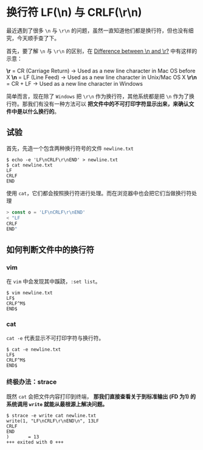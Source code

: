 # 换行符 LF(\n) 与 CRLF(\r\n)

最近遇到了很多 `\n` 与 `\r\n` 的问题，虽然一直知道他们都是换行符，但也没有细究，今天顺手查了下。

首先，要了解 `\n` 与 `\r\n` 的区别，在 [Difference between \n and \r?](https://stackoverflow.com/questions/15433188/r-n-r-and-n-what-is-the-difference-between-them) 中有这样的示意：

**\r** = CR (Carriage Return) → Used as a new line character in Mac OS before X
**\n** = LF (Line Feed) → Used as a new line character in Unix/Mac OS X
**\r\n** = CR + LF → Used as a new line character in Windows

简单而言，现在除了 `Windows` 把 `\r\n` 作为换行符，其他系统都是把 `\n` 作为了换行符。那我们有没有一种方法可以 **把文件中的不可打印字符显示出来，来确认文件中是以什么换行的**。

<!--more-->

## 试验

首先，先造一个包含两种换行符号的文件 `newline.txt`

```shell
$ echo -e 'LF\nCRLF\r\nEND' > newline.txt
$ cat newline.txt
LF
CRLF
END
```

使用 `cat`，它们都会按照换行符进行处理。而在浏览器中也会把它们当做换行符处理

```javascript
> const o = 'LF\nCRLF\r\nEND'
< "LF
CRLF
END"
```

## 如何判断文件中的换行符

### vim

在 `vim` 中会发现其中蹊跷，`:set list`。

```shell
$ vim newline.txt
LF$
CRLF^M$
END$
```

### cat

`cat -e` 代表显示不可打印字符与换行符。

```shell
$ cat -e newline.txt
LF$
CRLF^M$
END$
```

### 终极办法：strace

既然 `cat` 会把文件内容打印到终端， **那我们直接查看关于到标准输出 (FD 为1) 的系统调用 `write` 就能从最根源上解决问题。**

```shell
$ strace -e write cat newline.txt
write(1, "LF\nCRLF\r\nEND\n", 13LF
CRLF
END
)       = 13
+++ exited with 0 +++
```
